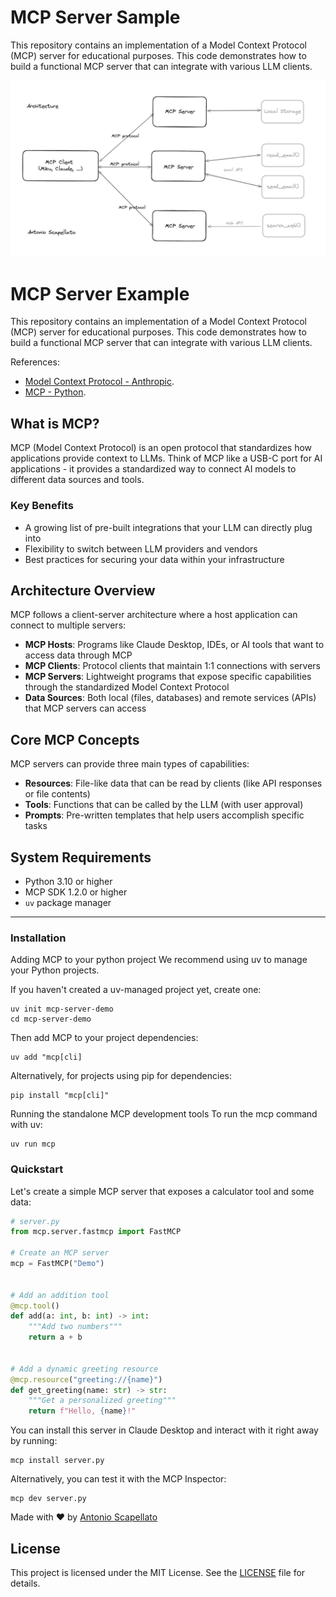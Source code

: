 # MCP Server Sample

This repository contains an implementation of a Model Context Protocol (MCP) server for educational purposes. This code demonstrates how to build a functional MCP server that can integrate with various LLM clients.

![MCP Diagram](assets/architecture.png)

# MCP Server Example

This repository contains an implementation of a Model Context Protocol (MCP) server for educational purposes. This code demonstrates how to build a functional MCP server that can integrate with various LLM clients.

References: 
- [Model Context Protocol - Anthropic](https://modelcontextprotocol.io/).
- [MCP - Python](https://pypi.org/project/mcp/).

## What is MCP?

MCP (Model Context Protocol) is an open protocol that standardizes how applications provide context to LLMs. Think of MCP like a USB-C port for AI applications - it provides a standardized way to connect AI models to different data sources and tools.


### Key Benefits

- A growing list of pre-built integrations that your LLM can directly plug into
- Flexibility to switch between LLM providers and vendors
- Best practices for securing your data within your infrastructure

## Architecture Overview

MCP follows a client-server architecture where a host application can connect to multiple servers:

- **MCP Hosts**: Programs like Claude Desktop, IDEs, or AI tools that want to access data through MCP
- **MCP Clients**: Protocol clients that maintain 1:1 connections with servers
- **MCP Servers**: Lightweight programs that expose specific capabilities through the standardized Model Context Protocol
- **Data Sources**: Both local (files, databases) and remote services (APIs) that MCP servers can access

## Core MCP Concepts

MCP servers can provide three main types of capabilities:

- **Resources**: File-like data that can be read by clients (like API responses or file contents)
- **Tools**: Functions that can be called by the LLM (with user approval)
- **Prompts**: Pre-written templates that help users accomplish specific tasks

## System Requirements

- Python 3.10 or higher
- MCP SDK 1.2.0 or higher
- `uv` package manager

--- 

### Installation
Adding MCP to your python project
We recommend using uv to manage your Python projects.

If you haven't created a uv-managed project yet, create one:

```
uv init mcp-server-demo
cd mcp-server-demo
```

Then add MCP to your project dependencies:

```console
uv add "mcp[cli]
```
Alternatively, for projects using pip for dependencies:

```console
pip install "mcp[cli]"
```

Running the standalone MCP development tools
To run the mcp command with uv:

```console
uv run mcp
```

### Quickstart
Let's create a simple MCP server that exposes a calculator tool and some data:

```python
# server.py
from mcp.server.fastmcp import FastMCP

# Create an MCP server
mcp = FastMCP("Demo")


# Add an addition tool
@mcp.tool()
def add(a: int, b: int) -> int:
    """Add two numbers"""
    return a + b


# Add a dynamic greeting resource
@mcp.resource("greeting://{name}")
def get_greeting(name: str) -> str:
    """Get a personalized greeting"""
    return f"Hello, {name}!"
```

You can install this server in Claude Desktop and interact with it right away by running:

```console
mcp install server.py
```
Alternatively, you can test it with the MCP Inspector:

```console
mcp dev server.py
```

Made with ❤️ by [Antonio Scapellato](https://scapellato.dev)


## License

This project is licensed under the MIT License. See the [LICENSE](LICENSE) file for details.